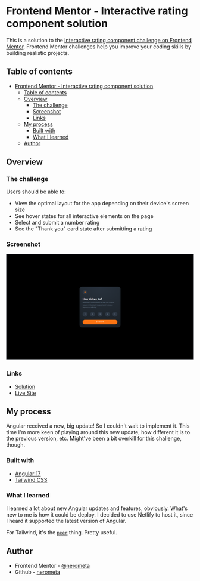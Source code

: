 # Frontend Mentor - Interactive rating component solution

This is a solution to the [Interactive rating component challenge on Frontend Mentor](https://www.frontendmentor.io/challenges/interactive-rating-component-koxpeBUmI). Frontend Mentor challenges help you improve your coding skills by building realistic projects.

## Table of contents

- [Frontend Mentor - Interactive rating component solution](#frontend-mentor---interactive-rating-component-solution)
  - [Table of contents](#table-of-contents)
  - [Overview](#overview)
    - [The challenge](#the-challenge)
    - [Screenshot](#screenshot)
    - [Links](#links)
  - [My process](#my-process)
    - [Built with](#built-with)
    - [What I learned](#what-i-learned)
  - [Author](#author)

## Overview

### The challenge

Users should be able to:

- View the optimal layout for the app depending on their device's screen size
- See hover states for all interactive elements on the page
- Select and submit a number rating
- See the "Thank you" card state after submitting a rating

### Screenshot

![](./src/assets/Screenshot%202023-12-07%20112503.png)

### Links

- [Solution](https://www.frontendmentor.io/solutions/solution-interactive-rating-component-with-angular-17-tailwind-css-JfZqRt8YXj)
- [Live Site](https://ng-rating.netlify.app/)

## My process

Angular received a new, big update! So I couldn't wait to implement it. This time I'm more keen of playing around this new update, how different it is to the previous version, etc. Might've been a bit overkill for this challenge, though.

### Built with

- [Angular 17](https://angular.dev)
- [Tailwind CSS](https://tailwindcss.com)

### What I learned

I learned a lot about new Angular updates and features, obviously. What's new to me is how it could be deploy. I decided to use Netlify to host it, since I heard it supported the latest version of Angular.

For Tailwind, it's the [`peer`](https://tailwindcss.com/docs/hover-focus-and-other-states#styling-based-on-sibling-state) thing. Pretty useful.

## Author

- Frontend Mentor - [@nerometa](https://www.frontendmentor.io/profile/nerometa)
- Github - [nerometa](https://www.github.com/nerometa)
